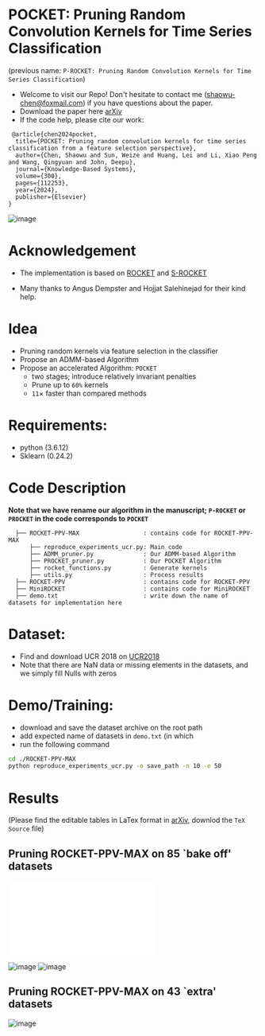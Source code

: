 # POCKET: Pruning Random Convolution Kernels for Time Series Classification
(previous name: `P-ROCKET: Pruning Random Convolution Kernels for Time Series Classification`)
- Welcome to visit our Repo! Don't hesitate to contact me (shaowu-chen@foxmail.com) if you have questions about the paper. 
- Download the paper here [arXiv](https://arxiv.org/abs/2309.08499)
- If the code help, please cite our work:
```
 @article{chen2024pocket,
  title={POCKET: Pruning random convolution kernels for time series classification from a feature selection perspective},
  author={Chen, Shaowu and Sun, Weize and Huang, Lei and Li, Xiao Peng and Wang, Qingyuan and John, Deepu},
  journal={Knowledge-Based Systems},
  volume={300},
  pages={112253},
  year={2024},
  publisher={Elsevier}
}
```

![image](https://github.com/ShaowuChen/POCKET/assets/78587515/b585c1f5-5d3c-45d0-bfd4-f1dee8594a1c)




# Acknowledgement
- The implementation is based on [ROCKET](https://github.com/angus924/rocket) and [S-ROCKET](https://github.com/salehinejad/srocket)

- Many thanks to Angus Dempster and Hojjat Salehinejad for their kind help.

# Idea
- Pruning random kernels via feature selection in the classifier
- Propose an ADMM-based Algorithm
- Propose an accelerated Algorithm: `POCKET`
  - two stages; introduce relatively invariant penalties
  - Prune up to `60%` kernels
  - `11`$\times$ faster than compared methods
  

# Requirements:
- python (3.6.12)
- Sklearn (0.24.2)

# Code Description 
**Note that we have rename our algorithm in the manuscript; ```P-ROCKET``` or ```PROCKET``` in the code corresponds to  ```POCKET```**
```
  ├── ROCKET-PPV-MAX                  : contains code for ROCKET-PPV-MAX
      ├── reproduce_experiments_ucr.py: Main code 
      ├── ADMM_pruner.py              : Our ADMM-based Algorithm
      ├── PROCKET_pruner.py           : Our POCKET Algorithm
      ├── rocket_functions.py         : Generate kernels
      ├── utils.py                    : Process results
  ├── ROCKET-PPV                      : contains code for ROCKET-PPV
  ├── MiniROCKET                      : contains code for MiniROCKET
  ├── demo.txt                        : write down the name of datasets for implementation here
```

# Dataset:
- Find and download UCR 2018 on [UCR2018](https://www.cs.ucr.edu/~eamonn/time_series_data_2018/)
- Note that there are NaN data or missing elements in the datasets, and we simply fill Nulls with zeros

# Demo/Training:
- download and save the dataset archive on the root path
- add expected name of datasets in `demo.txt` (in which 
- run the following command

```bash
cd ./ROCKET-PPV-MAX 
python reproduce_experiments_ucr.py -o save_path -n 10 -e 50 
```

# Results
(Please find the editable tables in LaTex format in [arXiv](https://arxiv.org/abs/2309.08499), downlod the `TeX Source` file)

## Pruning ROCKET-PPV-MAX on 85 `bake off' datasets
![](./results.html)

![image](https://github.com/ShaowuChen/POCKET/assets/78587515/c5625d56-e7ce-4fcb-977e-095f82f6c4f6)
![image](https://github.com/ShaowuChen/POCKET/assets/78587515/e4c9dc04-92b4-4ecc-8d68-7897ea293bf8)



## Pruning ROCKET-PPV-MAX on 43 `extra' datasets
![image](https://github.com/ShaowuChen/POCKET/assets/78587515/2e2dd9de-4154-4ee6-ae75-27684449c448)


